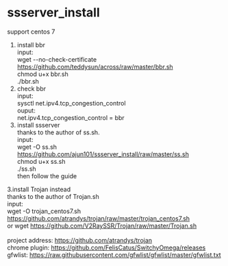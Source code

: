 # ssserver_install
support centos 7
1. install bbr <br/>
input: <br/>
wget --no-check-certificate https://github.com/teddysun/across/raw/master/bbr.sh <br/>
chmod u+x bbr.sh <br/>
./bbr.sh <br/>
2. check bbr <br/>
input: <br/>
sysctl net.ipv4.tcp_congestion_control <br/>
ouput: <br/>
net.ipv4.tcp_congestion_control = bbr <br/>
3. install ssserver <br/>
thanks to the author of ss.sh. <br/>
input: <br/>
wget -O ss.sh https://github.com/ajun101/ssserver_install/raw/master/ss.sh <br/>
chmod u+x ss.sh <br/>
./ss.sh <br/>
then follow the guide <br/>


3.install Trojan instead<br/>
thanks to the author of Trojan.sh<br/>
input: <br/>
wget -O trojan_centos7.sh https://github.com/atrandys/trojan/raw/master/trojan_centos7.sh <br/>
or wget https://github.com/V2RaySSR/Trojan/raw/master/Trojan.sh <br/>
<br/>
project address: https://github.com/atrandys/trojan <br/>
chrome plugin: https://github.com/FelisCatus/SwitchyOmega/releases <br/>
gfwlist: https://raw.githubusercontent.com/gfwlist/gfwlist/master/gfwlist.txt<br/>

